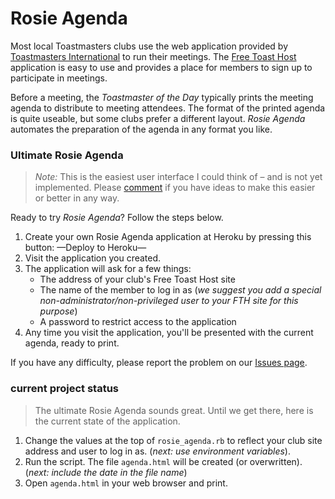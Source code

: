 # Rosie Agenda

Most local Toastmasters clubs use the web application provided by
[Toastmasters International](http://toastmasters.org) to run their
meetings. The [Free Toast Host](http://www.toastmastersclubs.org/)
application is easy to use and provides a place for members to sign
up to participate in meetings.

Before a meeting, the *Toastmaster of the Day* typically prints 
the meeting agenda to distribute to meeting attendees. The format
of the printed agenda is quite useable, but some clubs prefer a 
different layout. *Rosie Agenda* automates the preparation of 
the agenda in any format you like.

### Ultimate Rosie Agenda

> *Note:* This is the easiest user interface I could think
of – and is not yet implemented. Please [comment][issues]
if you have ideas to make this easier or better in any way.

Ready to try *Rosie Agenda*? Follow the steps below. 

1. Create your own Rosie Agenda application at Heroku by
pressing this button: —Deploy to Heroku—
2. Visit the application you created.
3. The application will ask for a few things:
	* The address of your club's Free Toast Host site
	* The name of the member to log in as (*we suggest you add a 
	special non-administrator/non-privileged user to your FTH site
	for this purpose*)
	* A password to restrict access to the application
4. Any time you visit the application, you'll be presented with
the current agenda, ready to print.

If you have any difficulty, please report the problem on
our [Issues page][issues].

### current project status

> The ultimate Rosie Agenda sounds great. Until we get there,
here is the current state of the application.

1. Change the values at the top of `rosie_agenda.rb`
to reflect your club site address and user to log in as.
(*next: use environment variables*).
3. Run the script. The file `agenda.html` will be created
(or overwritten).
(*next: include the date in the file name*)
4. Open `agenda.html` in your web browser and print.

[issues]: https://github.com/slothbear/rosie_agenda/issues
  "rosie_agenda issues page"